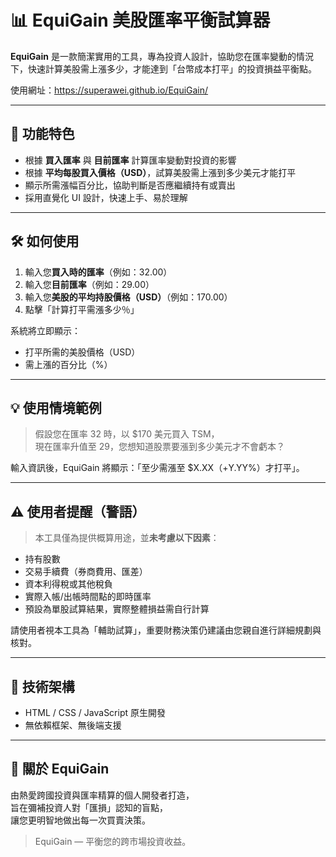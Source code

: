 # 📊 EquiGain 美股匯率平衡試算器

**EquiGain** 是一款簡潔實用的工具，專為投資人設計，協助您在匯率變動的情況下，快速計算美股需上漲多少，才能達到「台幣成本打平」的投資損益平衡點。

使用網址：https://superawei.github.io/EquiGain/

---

## 🚀 功能特色

- 根據 **買入匯率** 與 **目前匯率** 計算匯率變動對投資的影響
- 根據 **平均每股買入價格（USD）**，試算美股需上漲到多少美元才能打平
- 顯示所需漲幅百分比，協助判斷是否應繼續持有或賣出
- 採用直覺化 UI 設計，快速上手、易於理解

---

## 🛠 如何使用

1. 輸入您**買入時的匯率**（例如：32.00）
2. 輸入您**目前匯率**（例如：29.00）
3. 輸入您**美股的平均持股價格（USD）**（例如：170.00）
4. 點擊「計算打平需漲多少％」

系統將立即顯示：
- 打平所需的美股價格（USD）
- 需上漲的百分比（%）

---

## 💡 使用情境範例

> 假設您在匯率 32 時，以 $170 美元買入 TSM，  
> 現在匯率升值至 29，您想知道股票要漲到多少美元才不會虧本？

輸入資訊後，EquiGain 將顯示：「至少需漲至 $X.XX（+Y.YY%）才打平」。

---

## ⚠️ 使用者提醒（警語）

> 本工具僅為提供概算用途，並**未考慮以下因素**：

- 持有股數
- 交易手續費（券商費用、匯差）
- 資本利得稅或其他稅負
- 實際入帳/出帳時間點的即時匯率
- 預設為單股試算結果，實際整體損益需自行計算

請使用者視本工具為「輔助試算」，重要財務決策仍建議由您親自進行詳細規劃與核對。

---

## 🧱 技術架構

- HTML / CSS / JavaScript 原生開發
- 無依賴框架、無後端支援


---

## 📌 關於 EquiGain

由熱愛跨國投資與匯率精算的個人開發者打造，  
旨在彌補投資人對「匯損」認知的盲點，  
讓您更明智地做出每一次買賣決策。

> EquiGain — 平衡您的跨市場投資收益。


